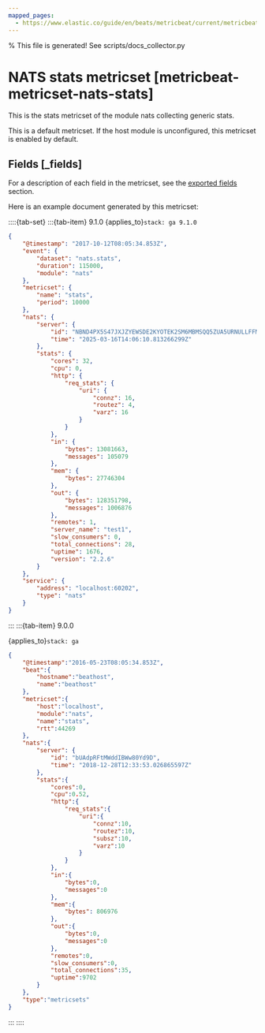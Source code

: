```yaml
---
mapped_pages:
  - https://www.elastic.co/guide/en/beats/metricbeat/current/metricbeat-metricset-nats-stats.html
---
```


% This file is generated! See scripts/docs_collector.py

# NATS stats metricset [metricbeat-metricset-nats-stats]

This is the stats metricset of the module nats collecting generic stats.

This is a default metricset. If the host module is unconfigured, this metricset is enabled by default.

## Fields [_fields]

For a description of each field in the metricset, see the [exported fields](/reference/metricbeat/exported-fields-nats.md) section.

Here is an example document generated by this metricset:

::::{tab-set}
:::{tab-item} 9.1.0
{applies_to}`stack: ga 9.1.0`

```json
{
    "@timestamp": "2017-10-12T08:05:34.853Z",
    "event": {
        "dataset": "nats.stats",
        "duration": 115000,
        "module": "nats"
    },
    "metricset": {
        "name": "stats",
        "period": 10000
    },
    "nats": {
        "server": {
            "id": "NBND4PX5S47JXJZYEWSDE2KYOTEK2SM6MBMSQQ5ZUA5URNULLFFMTFJH",
            "time": "2025-03-16T14:06:10.813266299Z"
        },
        "stats": {
            "cores": 32,
            "cpu": 0,
            "http": {
                "req_stats": {
                    "uri": {
                        "connz": 16,
                        "routez": 4,
                        "varz": 16
                    }
                }
            },
            "in": {
                "bytes": 13081663,
                "messages": 105079
            },
            "mem": {
                "bytes": 27746304
            },
            "out": {
                "bytes": 128351798,
                "messages": 1006876
            },
            "remotes": 1,
            "server_name": "test1",
            "slow_consumers": 0,
            "total_connections": 28,
            "uptime": 1676,
            "version": "2.2.6"
        }
    },
    "service": {
        "address": "localhost:60202",
        "type": "nats"
    }
}
```
:::
:::{tab-item} 9.0.0
<!--
I don't know if it makes sense to use `stack: ga 9.0.0` in the `applies_to` because this was added before 9.0.0... Open to feedback.
-->
{applies_to}`stack: ga`

```json
{
    "@timestamp":"2016-05-23T08:05:34.853Z",
    "beat":{
        "hostname":"beathost",
        "name":"beathost"
    },
    "metricset":{
        "host":"localhost",
        "module":"nats",
        "name":"stats",
        "rtt":44269
    },
    "nats":{
        "server": {
            "id": "bUAdpRFtMWddIBWw80Yd9D",
            "time": "2018-12-28T12:33:53.026865597Z"
        },
        "stats":{
            "cores":0,
            "cpu":0.52,
            "http":{
                "req_stats":{
                    "uri":{
                        "connz":10,
                        "routez":10,
                        "subsz":10,
                        "varz":10
                    }
                }
            },
            "in":{
                "bytes":0,
                "messages":0
            },
            "mem":{
                "bytes": 806976
            },
            "out":{
                "bytes":0,
                "messages":0
            },
            "remotes":0,
            "slow_consumers":0,
            "total_connections":35,
            "uptime":9702
        }
    },
    "type":"metricsets"
}
```
:::
::::